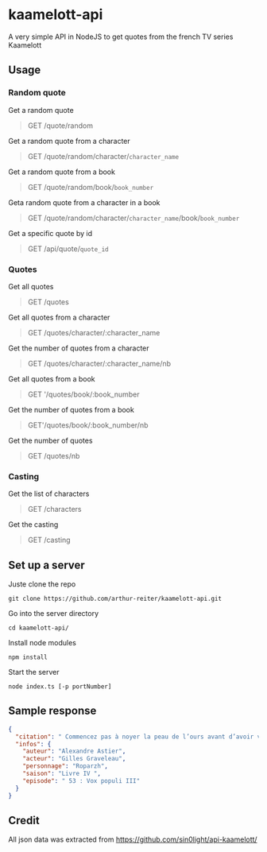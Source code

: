 # kaamelott-api

A very simple API in NodeJS to get quotes from the french TV series Kaamelott

## Usage

### Random quote

Get a random quote

> GET /quote/random

Get a random quote from a character

> GET /quote/random/character/`character_name`

Get a random quote from a book

> GET /quote/random/book/`book_number`

Geta random quote from a character in a book

> GET /quote/random/character/`character_name`/book/`book_number`

Get a specific quote by id

> GET /api/quote/`quote_id`

### Quotes

Get all quotes

> GET /quotes

Get all quotes from a character

> GET /quotes/character/:character_name

Get the number of quotes from a character

> GET /quotes/character/:character_name/nb

Get all quotes from a book

> GET '/quotes/book/:book_number

Get the number of quotes from a book

> GET'/quotes/book/:book_number/nb

Get the number of quotes

> GET /quotes/nb

### Casting

Get the list of characters

> GET /characters

Get the casting

> GET /casting

## Set up a server

Juste clone the repo

`git clone https://github.com/arthur-reiter/kaamelott-api.git`

Go into the server directory

`cd kaamelott-api/`

Install node modules

`npm install`

Start the server

`node index.ts [-p portNumber]`

## Sample response

```json
{
  "citation": " Commencez pas à noyer la peau de l’ours avant d’avoir vendu le poisson.",
  "infos": {
    "auteur": "Alexandre Astier",
    "acteur": "Gilles Graveleau",
    "personnage": "Roparzh",
    "saison": "Livre IV ",
    "episode": " 53 : Vox populi III"
  }
}
```

## Credit

All json data was extracted from https://github.com/sin0light/api-kaamelott/
